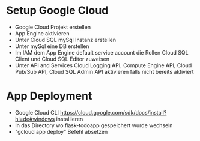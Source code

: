 # Setup Google Cloud
- Google Cloud Projekt erstellen
- App Engine aktivieren
- Unter Cloud SQL mySql Instanz erstellen
- Unter mySql eine DB erstellen
- Im IAM dem App Engine default service account die Rollen Cloud SQL Client und Cloud SQL Editor zuweisen
- Unter API and Services Cloud Logging API, Compute Engine API,  Cloud Pub/Sub API, Cloud SQL Admin API aktivieren falls nicht bereits aktiviert

# App Deployment
- Google Cloud CLI https://cloud.google.com/sdk/docs/install?hl=de#windows installieren
- In das Directory wo flask-todoapp gespeichert wurde wechseln
- "gcloud app deploy" Befehl absetzen
